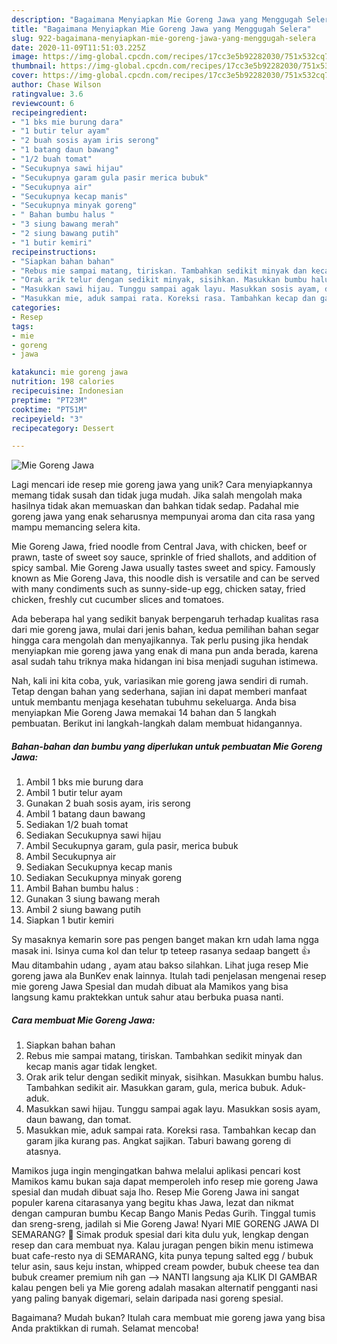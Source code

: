 ```yaml
---
description: "Bagaimana Menyiapkan Mie Goreng Jawa yang Menggugah Selera"
title: "Bagaimana Menyiapkan Mie Goreng Jawa yang Menggugah Selera"
slug: 922-bagaimana-menyiapkan-mie-goreng-jawa-yang-menggugah-selera
date: 2020-11-09T11:51:03.225Z
image: https://img-global.cpcdn.com/recipes/17cc3e5b92282030/751x532cq70/mie-goreng-jawa-foto-resep-utama.jpg
thumbnail: https://img-global.cpcdn.com/recipes/17cc3e5b92282030/751x532cq70/mie-goreng-jawa-foto-resep-utama.jpg
cover: https://img-global.cpcdn.com/recipes/17cc3e5b92282030/751x532cq70/mie-goreng-jawa-foto-resep-utama.jpg
author: Chase Wilson
ratingvalue: 3.6
reviewcount: 6
recipeingredient:
- "1 bks mie burung dara"
- "1 butir telur ayam"
- "2 buah sosis ayam iris serong"
- "1 batang daun bawang"
- "1/2 buah tomat"
- "Secukupnya sawi hijau"
- "Secukupnya garam gula pasir merica bubuk"
- "Secukupnya air"
- "Secukupnya kecap manis"
- "Secukupnya minyak goreng"
- " Bahan bumbu halus "
- "3 siung bawang merah"
- "2 siung bawang putih"
- "1 butir kemiri"
recipeinstructions:
- "Siapkan bahan bahan"
- "Rebus mie sampai matang, tiriskan. Tambahkan sedikit minyak dan kecap manis agar tidak lengket."
- "Orak arik telur dengan sedikit minyak, sisihkan. Masukkan bumbu halus. Tambahkan sedikit air. Masukkan garam, gula, merica bubuk. Aduk-aduk."
- "Masukkan sawi hijau. Tunggu sampai agak layu. Masukkan sosis ayam, daun bawang, dan tomat."
- "Masukkan mie, aduk sampai rata. Koreksi rasa. Tambahkan kecap dan garam jika kurang pas. Angkat sajikan. Taburi bawang goreng di atasnya."
categories:
- Resep
tags:
- mie
- goreng
- jawa

katakunci: mie goreng jawa 
nutrition: 198 calories
recipecuisine: Indonesian
preptime: "PT23M"
cooktime: "PT51M"
recipeyield: "3"
recipecategory: Dessert

---
```



![Mie Goreng Jawa](https://img-global.cpcdn.com/recipes/17cc3e5b92282030/751x532cq70/mie-goreng-jawa-foto-resep-utama.jpg)

Lagi mencari ide resep mie goreng jawa yang unik? Cara menyiapkannya memang tidak susah dan tidak juga mudah. Jika salah mengolah maka hasilnya tidak akan memuaskan dan bahkan tidak sedap. Padahal mie goreng jawa yang enak seharusnya mempunyai aroma dan cita rasa yang mampu memancing selera kita.

Mie Goreng Jawa, fried noodle from Central Java, with chicken, beef or prawn, taste of sweet soy sauce, sprinkle of fried shallots, and addition of spicy sambal. Mie Goreng Jawa usually tastes sweet and spicy. Famously known as Mie Goreng Java, this noodle dish is versatile and can be served with many condiments such as sunny-side-up egg, chicken satay, fried chicken, freshly cut cucumber slices and tomatoes.

Ada beberapa hal yang sedikit banyak berpengaruh terhadap kualitas rasa dari mie goreng jawa, mulai dari jenis bahan, kedua pemilihan bahan segar hingga cara mengolah dan menyajikannya. Tak perlu pusing jika hendak menyiapkan mie goreng jawa yang enak di mana pun anda berada, karena asal sudah tahu triknya maka hidangan ini bisa menjadi suguhan istimewa.


Nah, kali ini kita coba, yuk, variasikan mie goreng jawa sendiri di rumah. Tetap dengan bahan yang sederhana, sajian ini dapat memberi manfaat untuk membantu menjaga kesehatan tubuhmu sekeluarga. Anda bisa menyiapkan Mie Goreng Jawa memakai 14 bahan dan 5 langkah pembuatan. Berikut ini langkah-langkah dalam membuat hidangannya.

<!--inarticleads1-->

##### Bahan-bahan dan bumbu yang diperlukan untuk pembuatan Mie Goreng Jawa:

1. Ambil 1 bks mie burung dara
1. Ambil 1 butir telur ayam
1. Gunakan 2 buah sosis ayam, iris serong
1. Ambil 1 batang daun bawang
1. Sediakan 1/2 buah tomat
1. Sediakan Secukupnya sawi hijau
1. Ambil Secukupnya garam, gula pasir, merica bubuk
1. Ambil Secukupnya air
1. Sediakan Secukupnya kecap manis
1. Sediakan Secukupnya minyak goreng
1. Ambil  Bahan bumbu halus :
1. Gunakan 3 siung bawang merah
1. Ambil 2 siung bawang putih
1. Siapkan 1 butir kemiri


Sy masaknya kemarin sore pas pengen banget makan krn udah lama ngga masak ini. Isinya cuma kol dan telur tp teteep rasanya sedaap bangett 👍 Mau ditambahin udang , ayam atau bakso silahkan. Lihat juga resep Mie goreng jawa ala BunKev enak lainnya. Itulah tadi penjelasan mengenai resep mie goreng Jawa Spesial dan mudah dibuat ala Mamikos yang bisa langsung kamu praktekkan untuk sahur atau berbuka puasa nanti. 

<!--inarticleads2-->

##### Cara membuat Mie Goreng Jawa:

1. Siapkan bahan bahan
1. Rebus mie sampai matang, tiriskan. Tambahkan sedikit minyak dan kecap manis agar tidak lengket.
1. Orak arik telur dengan sedikit minyak, sisihkan. Masukkan bumbu halus. Tambahkan sedikit air. Masukkan garam, gula, merica bubuk. Aduk-aduk.
1. Masukkan sawi hijau. Tunggu sampai agak layu. Masukkan sosis ayam, daun bawang, dan tomat.
1. Masukkan mie, aduk sampai rata. Koreksi rasa. Tambahkan kecap dan garam jika kurang pas. Angkat sajikan. Taburi bawang goreng di atasnya.


Mamikos juga ingin mengingatkan bahwa melalui aplikasi pencari kost Mamikos kamu bukan saja dapat memperoleh info resep mie goreng Jawa spesial dan mudah dibuat saja lho. Resep Mie Goreng Jawa ini sangat populer karena citarasanya yang begitu khas Jawa, lezat dan nikmat dengan campuran bumbu Kecap Bango Manis Pedas Gurih. Tinggal tumis dan sreng-sreng, jadilah si Mie Goreng Jawa! Nyari MIE GORENG JAWA DI SEMARANG? 🙂 Simak produk spesial dari kita dulu yuk, lengkap dengan resep dan cara membuat nya. Kalau juragan pengen bikin menu istimewa buat cafe-resto nya di SEMARANG, kita punya tepung salted egg / bubuk telur asin, saus keju instan, whipped cream powder, bubuk cheese tea dan bubuk creamer premium nih gan --&gt; NANTI langsung aja KLIK DI GAMBAR kalau pengen beli ya Mie goreng adalah masakan alternatif pengganti nasi yang paling banyak digemari, selain daripada nasi goreng spesial. 

Bagaimana? Mudah bukan? Itulah cara membuat mie goreng jawa yang bisa Anda praktikkan di rumah. Selamat mencoba!
